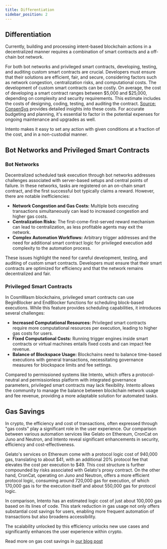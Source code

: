 ```yaml
---
title: Differentiation
sidebar_position: 2
---
```


## Differentiation

Currently, building and processing intent-based blockchain actions in a decentralized manner requires a combination of smart contracts and a off-chain bot network.

For both bot networks and privileged smart contracts, developing, testing, and auditing custom smart contracts are crucial. Developers must ensure that their solutions are efficient, fair, and secure, considering factors such as network congestion, centralization risks, and computational costs.
The development of custom smart contracts can be costly. On average, the cost of developing a smart contract ranges between $5,000 and $25,000, depending on complexity and security requirements. This estimate includes the costs of designing, coding, testing, and auditing the contract. [Source: ConsenSys](https://consensys.net/blog/blockchain-development/the-cost-of-developing-a-smart-contract/) provides detailed insights into these costs. For accurate budgeting and planning, it's essential to factor in the potential expenses for ongoing maintenance and upgrades as well.

Intento makes it easy to set any action with given conditions at a fraction of the cost, and in a non-custodial manner.

## Bot Networks and Privileged Smart Contracts

### Bot Networks

Decentralized scheduled task execution through bot networks addresses challenges associated with server-based setups and central points of failure. In these networks, tasks are registered on an on-chain smart contract, and the first successful bot typically claims a reward. However, there are notable inefficiencies:

- **Network Congestion and Gas Costs:** Multiple bots executing transactions simultaneously can lead to increased congestion and higher gas costs.
- **Centralization Risks:** The first-come-first-served reward mechanism can lead to centralization, as less profitable agents may exit the network.
- **Complex Automation Workflows:** Arbitrary trigger addresses and the need for additional smart contract logic for privileged execution add complexity to the automation process.

These issues highlight the need for careful development, testing, and auditing of custom smart contracts. Developers must ensure that their smart contracts are optimized for efficiency and that the network remains decentralized and fair.

### Privileged Smart Contracts

In CosmWasm blockchains, privileged smart contracts can use BeginBlocker and EndBlocker functions for scheduling block-based executions. While this feature provides scheduling capabilities, it introduces several challenges:

- **Increased Computational Resources:** Privileged smart contracts require more computational resources per execution, leading to higher gas costs for users.
- **Fixed Computational Costs:** Running trigger engines inside smart contracts or virtual machines entails fixed costs and can impact fee revenue.
- **Balance of Blockspace Usage:** Blockchains need to balance time-based executions with general transactions, necessitating governance measures for blockspace limits and fee settings.

Compared to permissioned systems like Intento, which offers a protocol-neutral and permissionless platform with integrated governance parameters, privileged smart contracts may lack flexibility. Intento allows the community to manage the balance between blockchain network usage and fee revenue, providing a more adaptable solution for automated tasks.

## Gas Savings

In crypto, the efficiency and cost of transactions, often expressed through "gas costs" play a significant role in the user experience. Our comparison between various automation services like Gelato on Ethereum, CronCat on Juno and Neutron, and Intento reveal significant enhancements in security, efficiency and cost-effectiveness.

Gelato's services on Ethereum come with a protocol logic cost of 940,000 gas, translating to about $41, with an additional 20% protocol fee that elevates the cost per execution to $49. This cost structure is further compounded by risks associated with Gelato's proxy contract. On the other hand, CronCat, operating on Juno and Neutron, offers a more efficient protocol logic, consuming around 720,000 gas for execution, of which 170,000 gas is for the execution itself and about 550,000 gas for protocol logic.

In comparison, Intento has an estimated logic cost of just about 100,000 gas based on its lines of code. This stark reduction in gas usage not only offers substantial cost savings for users, enabling more frequent automation of transactions but also broadens accessibility.

The scalability unlocked by this efficiency unlocks new use cases and significantly enhances the user experience within crypto.

Read more on gas cost savings in [our blog post](https://intento.zone/post/gas-cost-in-action-processing-an-analysis/)
